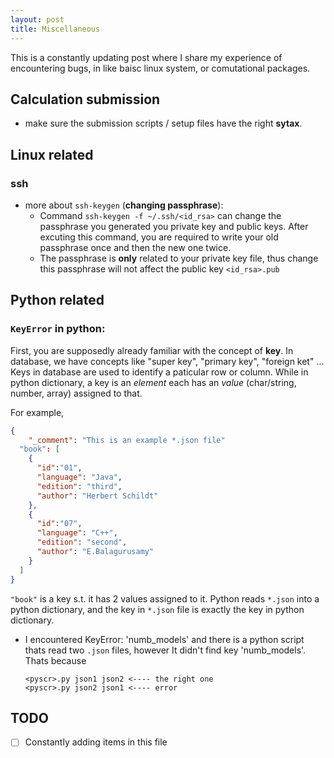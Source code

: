 ```yaml
---
layout: post
title: Miscellaneous
---
```


This is a constantly updating post where I share my experience of encountering bugs, in like baisc linux system, or comutational packages.

## Calculation submission

- make sure the submission scripts / setup files have the right **sytax**.
## Linux related

### ssh

- more about `ssh-keygen` (**changing passphrase**):
  - Command `ssh-keygen -f ~/.ssh/<id_rsa>` can change the passphrase you generated you private key and public keys. After excuting this command, you are required to write your old passphrase once and then the new one twice.
  - The passphrase is **only** related to your private key file, thus change this passphrase will not affect the public key `<id_rsa>.pub`

## Python related

### `KeyError` in python: 

First, you are supposedly already familiar with the concept of **key**. In database, we have concepts like "super key", "primary key", "foreign ket" ... Keys in database are used to identify a paticular row or column.  While in python dictionary, a key is an *element* each has an *value* (char/string, number, array) assigned to that.

For example, 

```json
{
	"_comment": "This is an example *.json file"
  "book": [
  	{
  	  "id":"01",
      "language": "Java",
      "edition": "third",
      "author": "Herbert Schildt"
    },
    {
      "id":"07",
      "language": "C++",
      "edition": "second",
      "author": "E.Balagurusamy"
    }
  ]
}
```

`"book"` is a key s.t. it has 2 values assigned to it. Python reads `*.json` into a python dictionary, and the key in `*.json` file is exactly the key in python dictionary.

- I encountered KeyError: 'numb_models' and there is a python script thats read two `.json` files, however It didn't find key 'numb_models'.  Thats because
  
  ```shell
  <pyscr>.py json1 json2 <---- the right one
  <pyscr>.py json2 json1 <---- error
  ```

## TODO

- [ ] Constantly adding items in this file 